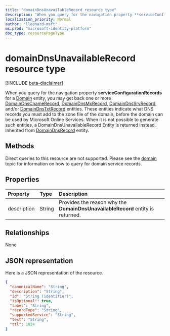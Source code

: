 ```yaml
---
title: "domainDnsUnavailableRecord resource type"
description: "When you query for the navigation property **serviceConfigurationRecords** for a Domain entity, you may get back one or more DomainDnsCnameRecord, DomainDnsMxRecord, DomainDnsSrvRecord, and/or DomainDnsTxtRecord entities. These entities indicate what DNS records you must add to the zone file of the domain, before the domain can be used by Microsoft Online Services. When it is not possible to generate such entities, a DomainDnsUnavailableRecord Entity is returned instead. Inherited from DomainDnsRecord entity."
localization_priority: Normal
author: "lleonard-msft"
ms.prod: "microsoft-identity-platform"
doc_type: resourcePageType
---
```


# domainDnsUnavailableRecord resource type

[!INCLUDE [beta-disclaimer](../../includes/beta-disclaimer.md)]

When you query for the navigation property **serviceConfigurationRecords** for a [Domain](domain.md) entity, you may get back one or more [DomainDnsCnameRecord](domaindnscnamerecord.md), [DomainDnsMxRecord](domaindnsmxrecord.md), [DomainDnsSrvRecord](domaindnssrvrecord.md), and/or [DomainDnsTxtRecord](domaindnstxtrecord.md) entities. These entities indicate what DNS records you must add to the zone file of the domain, before the domain can be used by Microsoft Online Services. When it is not possible to generate such entities, a DomainDnsUnavailableRecord Entity is returned instead. Inherited from [DomainDnsRecord](domaindnsrecord.md) entity.

## Methods
Direct queries to this resource are not supported. Please see the [domain](domain.md) topic for information on how to query for domain service records.

## Properties
| Property	   | Type	|Description|
|:---------------|:--------|:----------|
|description|String|Provides the reason why the **DomainDnsUnavailableRecord** entity is returned. |

## Relationships
None

## JSON representation
Here is a JSON representation of the resource.

<!-- {
  "blockType": "resource",
  "optionalProperties": [

  ],
  "@odata.type": "microsoft.graph.domainDnsUnavailableRecord"
}-->

```json
{
  "canonicalName": "String",
  "description": "String",
  "id": "String (identifier)",
  "isOptional": true,
  "label": "String",
  "recordType": "String",
  "supportedService": "String",
  "text": "String",
  "ttl": 1024
}

```

<!-- uuid: 8fcb5dbc-d5aa-4681-8e31-b001d5168d79
2015-10-25 14:57:30 UTC -->
<!--
{
  "type": "#page.annotation",
  "description": "domainDnsUnavailableRecord resource",
  "keywords": "",
  "section": "documentation",
  "tocPath": "",
  "suppressions": []
}
-->
